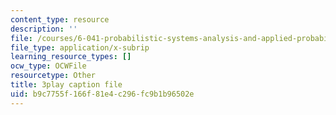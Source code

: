 ```yaml
---
content_type: resource
description: ''
file: /courses/6-041-probabilistic-systems-analysis-and-applied-probability-fall-2010/b9c7755f166f81e4c296fc9b1b96502e_3eiio3Tw7UQ.srt
file_type: application/x-subrip
learning_resource_types: []
ocw_type: OCWFile
resourcetype: Other
title: 3play caption file
uid: b9c7755f-166f-81e4-c296-fc9b1b96502e
---
```

